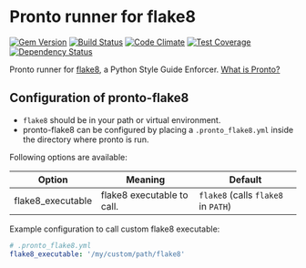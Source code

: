 # Pronto runner for flake8
[![Gem Version](https://badge.fury.io/rb/pronto-flake8.svg)](http://badge.fury.io/rb/pronto-flake8)
[![Build Status](https://travis-ci.org/scoremedia/pronto-flake8.svg?branch=master)](https://travis-ci.org/scoremedia/pronto-flake8)
[![Code Climate](https://codeclimate.com/github/scoremedia/pronto-flake8/badges/gpa.svg)](https://codeclimate.com/github/scoremedia/pronto-flake8)
[![Test Coverage](https://codeclimate.com/github/scoremedia/pronto-flake8/badges/coverage.svg)](https://codeclimate.com/github/scoremedia/pronto-flake8/coverage)
[![Dependency Status](https://gemnasium.com/badges/github.com/scoremedia/pronto-flake8.svg)](https://gemnasium.com/github.com/scoremedia/pronto-flake8)


Pronto runner for [flake8](http://flake8.pycqa.org/en/latest/), a Python Style Guide Enforcer. [What is Pronto?](https://github.com/mmozuras/pronto)


## Configuration of pronto-flake8
* `flake8` should be in your path or virtual environment.
* pronto-flake8 can be configured by placing a `.pronto_flake8.yml` inside the directory where pronto is run.




Following options are available:

| Option               | Meaning                                | Default                                   |
| -------------------- | -------------------------------------- | ----------------------------------------- |
| flake8_executable      | flake8 executable to call.               | `flake8` (calls `flake8` in `PATH`)           |


Example configuration to call custom flake8 executable:

```yaml
# .pronto_flake8.yml
flake8_executable: '/my/custom/path/flake8'
```
